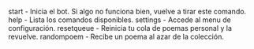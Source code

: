 start - Inicia el bot. Si algo no funciona bien, vuelve a tirar este comando.
help - Lista los comandos disponibles.
settings - Accede al menu de configuración.
resetqueue - Reinicia tu cola de poemas personal y la revuelve.
randompoem - Recibe un poema al azar de la colección.